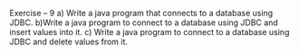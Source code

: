 Exercise – 9 
a) Write a java program that connects to a database using JDBC.
b)Write a java program to connect to a database using JDBC and insert values into it. 
c) Write a java program to connect to a database using JDBC and delete values from it.
